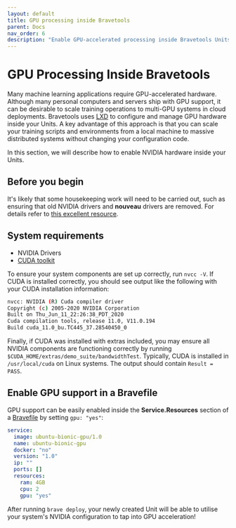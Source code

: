 ```yaml
---
layout: default
title: GPU processing inside Bravetools
parent: Docs
nav_order: 6
description: "Enable GPU-accelerated processing inside Bravetools Units"
---
```


# GPU Processing Inside Bravetools
Many machine learning applications require GPU-accelerated hardware. Although many personal computers and servers ship with GPU support, it can be desirable to scale training operations to multi-GPU systems in cloud deployments. Bravetools uses [LXD](https://documentation.ubuntu.com/lxd/en/latest/) to configure and manage GPU hardware inside your Units. A key advantage of this approach is that you can scale your training scripts and environments from a local machine to massive distributed systems without changing your configuration code.

In this section, we will describe how to enable NVIDIA hardware inside your Units.

## Before you begin
It's likely that some housekeeping work will need to be carried out, such as ensuring that old NVIDIA drivers and __nouveau__ drivers are removed. For details refer to [this excellent resource](https://ubuntu.com/tutorials/gpu-data-processing-inside-lxd#2-remove-nvidia-drivers).

## System requirements

* NVIDIA Drivers
* [CUDA toolkit](https://developer.nvidia.com/cuda-downloads)

To ensure your system components are set up correctly, run `nvcc -V`. If CUDA is installed correctly, you should see output like the following with your CUDA installation information:

```bash
nvcc: NVIDIA (R) Cuda compiler driver
Copyright (c) 2005-2020 NVIDIA Corporation
Built on Thu_Jun_11_22:26:38_PDT_2020
Cuda compilation tools, release 11.0, V11.0.194
Build cuda_11.0_bu.TC445_37.28540450_0
```

Finally, if CUDA was installed with extras included, you may ensure all NVIDIA components are functioning correctly by running `$CUDA_HOME/extras/demo_suite/bandwidthTest`. Typically, CUDA is installed in `/usr/local/cuda` on Linux systems. The output should contain `Result = PASS`.

## Enable GPU support in a Bravefile

GPU support can be easily enabled inside the **Service.Resources** section of a [Bravefile](../bravefile) by setting `gpu: "yes"`:

```yaml
service:
  image: ubuntu-bionic-gpu/1.0
  name: ubuntu-bionic-gpu
  docker: "no"
  version: "1.0"
  ip: ""
  ports: []
  resources:
    ram: 4GB
    cpu: 2
    gpu: "yes"
```

After running `brave deploy`, your newly created Unit will be able to utilise your system's NVIDIA configuration to tap into GPU acceleration!